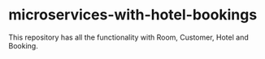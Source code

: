 # microservices-with-hotel-bookings
This repository has all the functionality with Room, Customer, Hotel and Booking.
